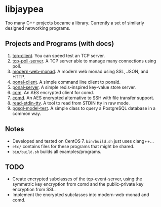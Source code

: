 # libjaypea

Too many C++ projects became a library. Currently a set of similarly designed networking programs.

## Projects and Programs (with docs)

1. [tcp-client](doc/tcp-client.md). You can speed test an TCP server.
2. [tcp-poll-server](doc/tcp-poll-server.md). A TCP server able to manage many connections using poll.
3. [modern-web-monad](doc/modern-web-monad.md). A modern web monad using SSL, JSON, and HTTP.
4. [ponal-client](doc/ponal.md). A simple command line client to ponald.
5. [ponal-server](doc/ponal.md). A simple redis-inspired key-value store server.
6. [com](doc/comd.md). An AES encrypted client for comd.
7. [comd](doc/comd.md). An AES encrypted alternative to SSH with file transfer support.
8. [read-stdin-tty](doc/comd.md). A tool to read from STDIN tty in raw mode.
9. [pgsql-model-test](doc/pgsql-model.md). A simple class to query a PostgreSQL database in a common way.

## Notes

* Developed and tested on CentOS 7. ```bin/build.sh``` just uses clang++...
* ```etc/``` contains files for these programs that might be shared.
* ```bin/build.sh``` builds all examples/programs.

## TODO

* Create encrypted subclasses of the tcp-event-server, using the symmetric key encryption from comd and the public-private key encryption from SSL.
* Implement the encrypted subclasses into modern-web-monad and comd.
